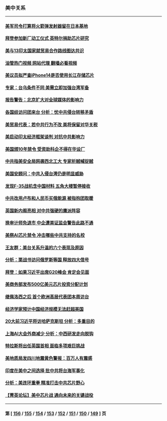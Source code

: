 ### 美中关系
---
#### [美军司令打算将火箭弹发射器留在日本基地](../../pages/nf1412576/n13821015.md?09100445) 
#### [拜登参加新厂动工仪式 英特尔捐助芯片研究](../../pages/nf1412576/n13821014.md?09100445) 
#### [美与13印太国家就贸易合作路线图达共识](../../pages/nf1412576/n13821092.md?09100445) 
#### [油管热门视频 网站代理 翻墙必看视频](http://209.222.30.114:81/youtube.html?09100445)
#### [美议员拟严查iPhone14是否使用长江存储芯片](../../pages/nf1412576/n13821071.md?09100445) 
#### [专家：台乌条件不同 美需立即加强台湾军备](../../pages/nf1412576/n13820912.md?09100445) 
#### [报告警告：北京扩大对全球媒体的影响力](../../pages/nf1412576/n13820838.md?09100445) 
#### [各国组访问团来台 分析：忧中共侵台转移矛盾](../../pages/nf1412576/n13819749.md?09100445) 
#### [美贸易代表：若中共行为不改 美将保留对华关税](../../pages/nf1412576/n13820256.md?09100445) 
#### [美启动印太经济框架谈判 对抗中共影响力](../../pages/nf1412576/n13819753.md?09100445) 
#### [美国颁10年禁令 受资助科企不得在华设厂](../../pages/nf1412576/n13819710.md?09100445) 
#### [中共指美安全局网袭西北工大 专家析贼喊捉贼](../../pages/nf1412576/n13819395.md?09100445) 
#### [美国安顾问：中共入侵台湾仍是明显威胁](../../pages/nf1412576/n13819553.md?09100445) 
#### [发现F-35战机含中国材料 五角大楼暂停接收](../../pages/nf1412576/n13819533.md?09100445) 
#### [中共改用卢布和人民币买俄能源 被指抱团取暖](../../pages/nf1412576/n13819425.md?09100445) 
#### [英国新内阁亮相 对中共强硬的鹰派阵容](../../pages/nf1412576/n13819202.md?09100445) 
#### [换审计师免退市 中企遭美证监会警告此路不通](../../pages/nf1412576/n13818792.md?09100445) 
#### [美祭AI芯片禁令 冲击哪些中共支持的名校](../../pages/nf1412576/n13818784.md?09100445) 
#### [王友群：美台关系升温的六个表现及原因](../../pages/nf1412576/n13818842.md?09100445) 
#### [分析：栗战书访问俄罗斯等国 释放四大信号](../../pages/nf1412576/n13818785.md?09100445) 
#### [拜登：如果习近平出席G20峰会 肯定会见面](../../pages/nf1412576/n13818775.md?09100445) 
#### [美商务部发布500亿美元芯片投资分配计划](../../pages/nf1412576/n13818517.md?09100445) 
#### [继佩洛西之后 首个欧洲高层代表团本周访台](../../pages/nf1412576/n13818598.md?09100445) 
#### [经济学家预计中国经济规模无法赶超美国](../../pages/nf1412576/n13817987.md?09100445) 
#### [20大前习近平将访哈萨克斯坦 分析：多重目的](../../pages/nf1412576/n13817976.md?09100445) 
#### [上海AI大会外商减少 分析：中西研发走向脱钩](../../pages/nf1412576/n13817869.md?09100445) 
#### [特拉斯将出任英国首相 面临多项艰巨挑战](../../pages/nf1412576/n13817670.md?09100445) 
#### [美地质局发四川地震黄色警报：百万人有震感](../../pages/nf1412576/n13817610.md?09100445) 
#### [印度在美中之间选择 批中共将台海军事化](../../pages/nf1412576/n13817426.md?09100445) 
#### [分析：美连环重拳 精准打击中共芯片野心](../../pages/nf1412576/n13817007.md?09100445) 
#### [【菁英论坛】美中芯片战 通向未来的关键战役](../../pages/nf1412576/n13817010.md?09100445) 

---
#### 第 [ [156](./156.md?09100445) / [155](./155.md?09100445) / [154](./154.md?09100445) / [153](./153.md?09100445) / [152](./152.md?09100445) / [151](./151.md?09100445) / [150](./150.md?09100445) / [149](./149.md?09100445) ] 页
